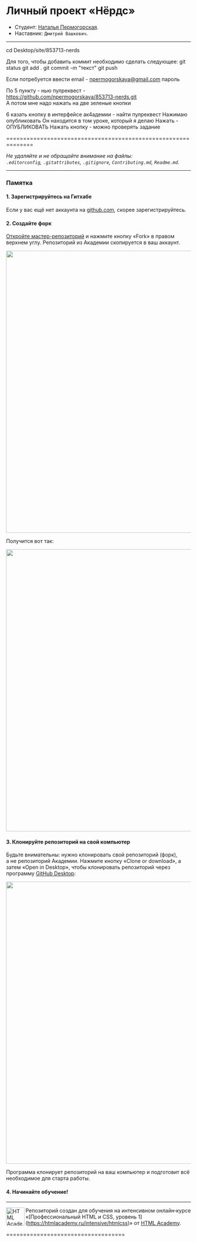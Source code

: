 # Личный проект «Нёрдс»

* Студент: [Наталья Пермогорская](https://up.htmlacademy.ru/htmlcss/22/user/853713).
* Наставник: `Дмитрий Вашкевич`.

---

cd Desktop/site/853713-nerds

Для того, чтобы добавить коммит необходимо сделать следующее:
git status
git add . 
git commit -m "текст"
git push

Если потребуется ввести
email - npermogorskaya@gmail.com
пароль

По 5 пункту - нью пулреквест - https://github.com/npermogorskaya/853713-nerds.git  
А потом мне надо нажать на две зеленые кнопки

6 казать кнопку в интерфейсе ак4адемии - найти пулреквест
Нажимаю опубликовать 
Он находится в том уроке, который я делаю
Нажать - ОПУБЛИКОВАТЬ
Нажать кнопку - можно проверять задание

==============================================================


_Не удаляйте и не обращайте внимание на файлы:_<br>
_`.editorconfig`, `.gitattributes`, `.gitignore`, `Contributing.md`, `Readme.md`._

---

### Памятка

#### 1. Зарегистрируйтесь на Гитхабе

Если у вас ещё нет аккаунта на [github.com](https://github.com/join), скорее зарегистрируйтесь.

#### 2. Создайте форк

[Откройте мастер-репозиторий](https://github.com/htmlacademy-htmlcss/853713-nerds) и нажмите кнопку «Fork» в правом верхнем углу. Репозиторий из Академии скопируется в ваш аккаунт.

<img width="769" alt="" src="https://user-images.githubusercontent.com/10909/29037924-52d1116c-7bae-11e7-9578-341106737d80.jpg">

Получится вот так:

<img width="769" alt="" src="https://user-images.githubusercontent.com/10909/29037925-53c705e0-7bae-11e7-8a3f-bad04e33575e.jpg">

#### 3. Клонируйте репозиторий на свой компьютер

Будьте внимательны: нужно клонировать свой репозиторий (форк), а не репозиторий Академии. Нажмите кнопку 
«Clone or download», а затем «Open in Desktop», чтобы клонировать репозиторий через программу 
[GitHub Desktop](https://desktop.github.com):

<img width="769" alt="" src="https://user-images.githubusercontent.com/10909/29037927-54ea5116-7bae-11e7-9595-f450cdea1e1c.jpg">

Программа клонирует репозиторий на ваш компьютер и подготовит всё необходимое для старта работы.

#### 4. Начинайте обучение!

---

<a href="https://htmlacademy.ru/intensive/htmlcss"><img align="left" width="50" height="50" alt="HTML Academy"
 src="https://up.htmlacademy.ru/static/img/intensive/htmlcss/logo-for-github-2.png"></a>

Репозиторий создан для обучения на интенсивном онлайн‑курсе «[Профессиональный HTML и CSS, уровень 1]
(https://htmlacademy.ru/intensive/htmlcss)» от [HTML Academy](https://htmlacademy.ru).

===================================


